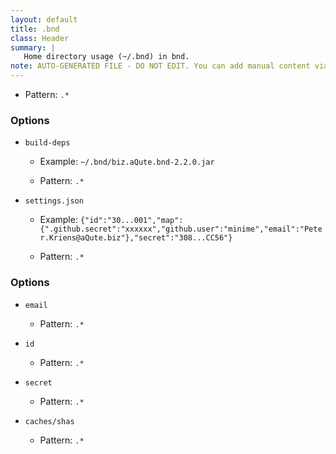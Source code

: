 ```yaml
---
layout: default
title: .bnd
class: Header
summary: |
   Home directory usage (~/.bnd) in bnd.
note: AUTO-GENERATED FILE - DO NOT EDIT. You can add manual content via same filename in ext folder. 
---
```


- Pattern: `.*`

### Options ###

- `build-deps`
  - Example: `~/.bnd/biz.aQute.bnd-2.2.0.jar`

  - Pattern: `.*`


- `settings.json`
  - Example: `{"id":"30...001","map":{".github.secret":"xxxxxx","github.user":"minime","email":"Peter.Kriens@aQute.biz"},"secret":"308...CC56"}`

  - Pattern: `.*`

### Options ###

- `email`
    - Pattern: `.*`


- `id`
    - Pattern: `.*`


- `secret`
    - Pattern: `.*`


- `caches/shas`
  - Pattern: `.*`

